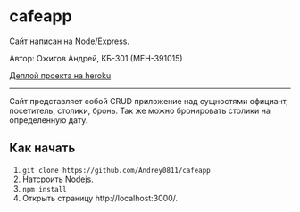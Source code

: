 # cafeapp
Сайт написан на Node/Express.

Автор: Ожигов Андрей, КБ-301 (МЕН-391015)

[Деплой проекта на heroku](https://secret-waters-52610.herokuapp.com)

----
Сайт представляет собой CRUD приложение над сущностями официант, посетитель, столики, бронь.
Так же можно бронировать столики на определенную дату.

## Как начать

1. ```git clone https://github.com/Andrey0811/cafeapp```
2. Натсроить [Nodejs](https://wiki.developer.mozilla.org/en-US/docs/Learn/Server-side/Express_Nodejs/development_environment).
3. ```npm install```
4. Открыть страницу http://localhost:3000/.
